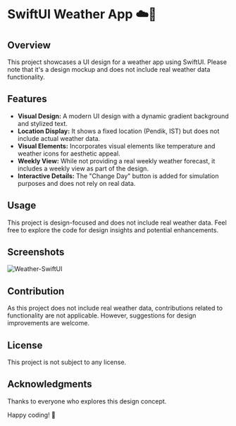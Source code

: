 # SwiftUI Weather App ☁️📱

## Overview
This project showcases a UI design for a weather app using SwiftUI. Please note that it's a design mockup and does not include real weather data functionality.

## Features
- **Visual Design:** A modern UI design with a dynamic gradient background and stylized text.
- **Location Display:** It shows a fixed location (Pendik, IST) but does not include actual weather data.
- **Visual Elements:** Incorporates visual elements like temperature and weather icons for aesthetic appeal.
- **Weekly View:** While not providing a real weekly weather forecast, it includes a weekly view as part of the design.
- **Interactive Details:** The "Change Day" button is added for simulation purposes and does not rely on real data.

## Usage
This project is design-focused and does not include real weather data. Feel free to explore the code for design insights and potential enhancements.

## Screenshots
![Weather-SwiftUI](https://github.com/ismailcanakg/SwiftUI-Weather/assets/112811443/51129871-7226-4880-a0c4-97c6e761dd34)

## Contribution
As this project does not include real weather data, contributions related to functionality are not applicable. However, suggestions for design improvements are welcome.

## License
This project is not subject to any license.

## Acknowledgments
Thanks to everyone who explores this design concept.

Happy coding! 🚀
